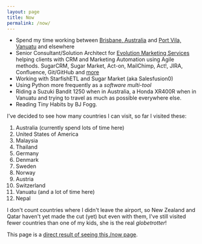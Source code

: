```yaml
---
layout: page
title: Now
permalink: /now/
---
```


- Spend my time working between [Brisbane, Australia](https://g.page/brisbane-technology-park?share) and [Port Vila, Vanuatu](https://goo.gl/maps/fZ1pYCu9v2MvsPY68) and elsewhere
- Senior Consultant/Solution Architect for [Evolution Marketing Services](http://evolutionmarketing.com.au/) helping clients with CRM and Marketing Automation using Agile methods. SugarCRM, Sugar Market, Act-on, MailChimp, Act!, JIRA, Confluence, Git/GitHub and [more](http://ben.hamilton.id.au/tools)
- Working with StarfishETL and Sugar Market (aka Salesfusion0)
- Using Python more frequently as a *software multi-tool*
- Riding a Suzuki Bandit 1250 when in Australia, a Honda XR400R when in Vanuatu and trying to travel as much as possible everywhere else.
- Reading Tiny Habits by BJ Fogg.

I've decided to see how many countries I can visit, so far I visited these:

1. Australia (currently spend lots of time here)
2. United States of America
3. Malaysia
4. Thailand
5. Germany
6. Denmark
7. Sweden
8. Norway
9. Austria
10. Switzerland
11. Vanuatu (and a lot of time here)
12. Nepal

I don't count countries where I didn't leave the airport, so New Zealand and Qatar haven't yet made the cut (yet) but even with them, I've still visited fewer countries than one of my kids, she is the real *globetrotter*!

This page is a [direct result of seeing this /now page](https://sivers.org/now).
